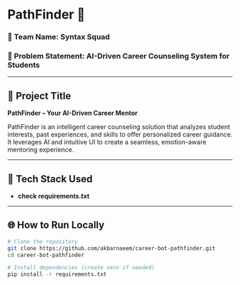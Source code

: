 # PathFinder 🎯

### 🚀 Team Name: Syntax Squad
### 🧩 Problem Statement: AI-Driven Career Counseling System for Students

---

## 📌 Project Title
**PathFinder – Your AI-Driven Career Mentor**

PathFinder is an intelligent career counseling solution that analyzes student interests, past experiences, and skills to offer personalized career guidance. It leverages AI and intuitive UI to create a seamless, emotion-aware mentoring experience.

---

## 🔧 Tech Stack Used

- **check requirements.txt**


---

## 🌐 How to Run Locally

```bash
# Clone the repository
git clone https://github.com/akbarnaeem/career-bot-pathfinder.git
cd career-bot-pathfinder

# Install dependencies (create venv if needed)
pip install -r requirements.txt
